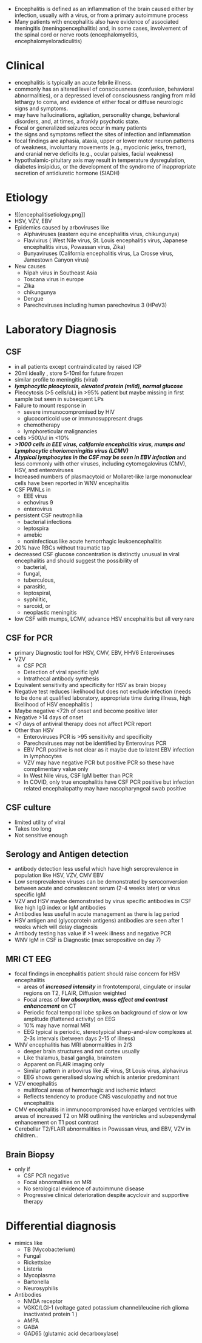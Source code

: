 - Encephalitis is defined as an inflammation of the brain caused either by infection, usually with a virus, or from a primary autoimmune process
- Many patients with encephalitis also have evidence of associated meningitis (meningoencephalitis) and, in some cases, involvement of the spinal cord or nerve roots (encephalomyelitis, encephalomyeloradiculitis) 
# Clinical 
- encephalitis is typically an acute febrile illness.
- commonly has an altered level of consciousness (confusion, behavioral abnormalities), or a depressed level of consciousness ranging from mild lethargy to coma, and evidence of either focal or diffuse neurologic signs and symptoms.
- may have hallucinations, agitation, personality change, behavioral disorders, and, at times, a frankly psychotic state. 
- Focal or generalized seizures occur in many patients
- the signs and symptoms reflect the sites of infection and inflammation 
- focal findings are aphasia, ataxia, upper or lower motor neuron patterns of weakness, involuntary movements (e.g., myoclonic jerks, tremor), and cranial nerve deficits (e.g., ocular palsies, facial weakness) 
- hypothalamic-pituitary axis may result in temperature dysregulation, diabetes insipidus, or the development of the syndrome of inappropriate secretion of antidiuretic hormone (SIADH) 
# Etiology 
- ![[encephalitisetiology.png]]
- HSV, VZV, EBV 
- Epidemics caused by arboviruses like
	- Alphaviruses (eastern equine encephalitis virus, chikungunya)
	- Flavivirus ( West Nile virus, St. Louis encephalitis virus, Japanese encephalitis virus, Powassan virus, Zika)
	- Bunyaviruses (California encephalitis virus, La Crosse virus, Jamestown Canyon virus)
- New causes 
	- Nipah virus in Southeast Asia 
	- Toscana virus in europe 
	- ZIka 
	- chikungunya 
	- Dengue 
	- Parechoviruses including human parechovirus 3 (HPeV3) 
# Laboratory Diagnosis 
## CSF 
- in all patients except contraindicated by raised ICP 
- 20ml ideally , store 5-10ml for future frozen 
- similar profile to meningitis (viral)
- ***lymphocytic pleocytosis, elevated protein (mild), normal glucose***
- Pleocytosis (>5 cells/uL) in >95% patient but maybe missing in first sample but seen in subsequent LPs 
- Failure to mount response in 
	- severe immunocompromised by HIV 
	- glucocorticoid use or immunosuppresant drugs 
	- chemotherapy 
	- lymphoreticular malignancies 
- cells >500/ul in <10% 
- ***>1000 cells in EEE virus, california encephalitis virus, mumps and Lymphocytic choriomeningitis virus (LCMV)***
- ***Atypical lymphocytes in the CSF may be seen in EBV infection*** and less commonly with other viruses, including cytomegalovirus (CMV), HSV, and enteroviruses 
- Increased numbers of plasmacytoid or Mollaret-like large mononuclear cells have been reported in WNV encephalitis 
- CSF PMNLs in 
	- EEE virus 
	- echovirus 9 
	- enterovirus 
- persistent CSF neutrophilia 
	- bacterial infections 
	- leptospira 
	- amebic 
	- noninfectious like acute hemorrhagic leukoencephalitis 
- 20% have RBCs without traumatic tap 
- decreased CSF glucose concentration is distinctly unusual in viral encephalitis and should suggest the possibility of
	- bacterial, 
	- fungal, 
	- tuberculous,
	- parasitic, 
	- leptospiral, 
	- syphilitic, 
	- sarcoid, or 
	- neoplastic meningitis 
- low CSF with mumps, LCMV, advance HSV encephalitis but all very rare 
## CSF for PCR 
- primary Diagnostic tool for HSV, CMV, EBV, HHV6 Enteroviruses
- VZV 
    - CSF PCR 
    - Detection of viral specific IgM 
    - Intrathecal antibody synthesis 
- Equivalent sensitivity and specificity for HSV as brain biopsy 
- Negative test reduces likelihood but does not exclude infection (needs to be done at qualified laboratory, appropriate time during illness, high likelihood of HSV encephalitis )
- Maybe negative <72h of onset and become positive later 
- Negative >14 days of onset 
- <7 days of antiviral therapy does not affect PCR report
- Other than HSV 
    - Enteroviruses PCR is >95 sensitivity and specificity
    - Parechoviruses may not be identified by Enterovirus PCR
    - EBV PCR positive is not clear as it maybe due to latent EBV infection in lymphocytes
    - VZV may have negative PCR but positive PCR so these have complimentary value only
    - In West Nile virus, CSF IgM better than PCR
    - In COVID, only true encephalitis have CSF PCR positive but infection related encephalopathy may have nasopharyngeal swab positive
## CSF culture
- limited utility of viral 
- Takes too long
- Not sensitive enough
## Serology and Antigen detection
- antibody detection less useful which have high seroprevalence in population like HSV, VZV, CMV EBV
- Low seroprevalence viruses can be demonstrated by seroconversion between acute and convalescent serum (2-4 weeks later) or virus specific IgM
- VZV and HSV maybe demonstrated by virus specific antibodies in CSF like high IgG index or IgM antibodies 
- Antibodies less useful in acute management as there is lag period
- HSV antigen and (glycoprotein antigens) antibodies are seen after 1 weeks which will delay diagnosis
- Antibody testing has value if >1 week illness and negative PCR
- WNV IgM in CSF is Diagnostic (max seropositive on day 7)
## MRI CT EEG 
- focal findings in encephalitis patient should raise concern for HSV encephalitis
    - areas of ***increased intensity*** in frontotemporal, cingulate or insular regions on T2, FLAIR, Diffusion weighted 
    - Focal areas of ***low absorption, mass effect and contrast enhancement*** on CT 
    - Periodic focal temporal lobe spikes on background of slow or low amplitude (flattened activity) on EEG 
    - 10% may have normal MRI
    - EEG typical is periodic, stereotypical sharp-and-slow complexes at 2-3s intervals (between days 2-15 of illness)
- WNV encephalitis has MRI abnormalities in 2/3 
    - deeper brain structures and not cortex usually
    - Like thalamus, basal ganglia, brainstem 
    - Apparent on FLAIR imaging only 
    - Similar pattern in arbovirus like JE virus, St Louis virus, alphavirus
    - EEG shows generalised slowing which is anterior predominant 
- VZV encephalitis
    - multifocal areas of hemorrhagic and ischemic infarct
    - Reflects tendency to produce CNS vasculopathy and not true encephalitis
- CMV encephalitis in immunocompromised have enlarged ventricles with areas of increased T2 on MRI outlining the ventricles and subependymal enhancement on T1 post contrast 
- Cerebellar T2/FLAIR abnormalities in Powassan virus, and EBV, VZV in children..
## Brain Biopsy
- only if 
    - CSF PCR negative
    - Focal abnormalities on MRI
    - No serological evidence of autoimmune disease 
    - Progressive clinical deterioration despite acyclovir and supportive therapy
# Differential diagnosis
- mimics like 
    - TB (Mycobacterium)
    - Fungal 
    - Rickettsiae
    - Listeria 
    - Mycoplasma
    - Bartonella
    - Neurosyphilis
- Antibodies
    - NMDA receptor
    - VGKC/LGI-1 (voltage gated potassium channel/leucine rich glioma inactivated protein 1 )
    - AMPA 
    - GABA 
    - GAD65 (glutamic acid decarboxylase)
